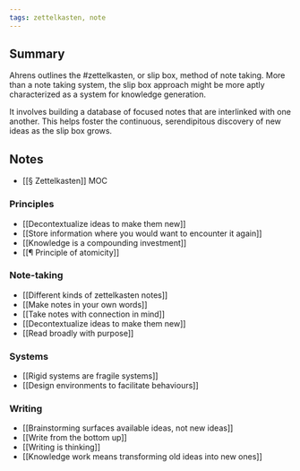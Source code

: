 ```yaml
---
tags: zettelkasten, note
---
```


## Summary

Ahrens outlines the #zettelkasten, or slip box, method of note taking. More than a note taking system, the slip box approach might be more aptly characterized as a system for knowledge generation.

It involves building a database of focused notes that are interlinked with one another. This helps foster the continuous, serendipitous discovery of new ideas as the slip box grows.

## Notes

- [[§ Zettelkasten]] MOC

### Principles

- [[Decontextualize ideas to make them new]]
- [[Store information where you would want to encounter it again]]
- [[Knowledge is a compounding investment]]
- [[¶ Principle of atomicity]]

### Note-taking

- [[Different kinds of zettelkasten notes]]
- [[Make notes in your own words]]
- [[Take notes with connection in mind]]
- [[Decontextualize ideas to make them new]]
- [[Read broadly with purpose]]

### Systems

- [[Rigid systems are fragile systems]]
- [[Design environments to facilitate behaviours]]

### Writing

- [[Brainstorming surfaces available ideas, not new ideas]]
- [[Write from the bottom up]]
- [[Writing is thinking]]
- [[Knowledge work means transforming old ideas into new ones]]
